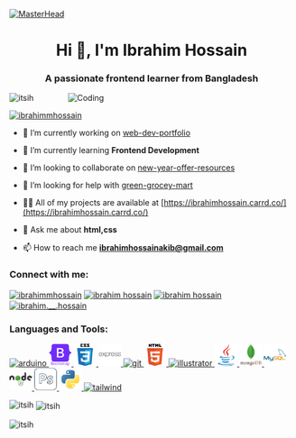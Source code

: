 [![MasterHead](https://mir-s3-cdn-cf.behance.net/project_modules/fs/54b6c068097599.5b50bca476b9b.gif)](https://ibrahimhossain.carrd.co/)
<h1 align="center">Hi 👋, I'm Ibrahim Hossain</h1>
<h3 align="center">A passionate frontend learner from Bangladesh</h3>
<img align="right" alt="Coding" width="400" src="https://gifdb.com/images/high/programming-angry-punching-keyboard-fw45yh2e39g24ylb.webp">

<p align="left"> <img src="https://komarev.com/ghpvc/?username=itsih&label=Profile%20views&color=0e75b6&style=flat" alt="itsih" /> </p>

<p align="left"> <a href="https://twitter.com/ibrahimmhossain" target="blank"><img src="https://img.shields.io/twitter/follow/ibrahimmhossain?logo=twitter&style=for-the-badge" alt="ibrahimmhossain" /></a> </p>

- 🔭 I’m currently working on [web-dev-portfolio](https://github.com/itsih/web-dev-portfolio.git)

- 🌱 I’m currently learning **Frontend Development**

- 👯 I’m looking to collaborate on [new-year-offer-resources](https://github.com/ProgrammingHero1/new-year-offer-resources.git)

- 🤝 I’m looking for help with [green-grocey-mart](https://github.com/ProgrammingHero1/green-grocey-mart.git)

- 👨‍💻 All of my projects are available at [https://ibrahimhossain.carrd.co/](https://ibrahimhossain.carrd.co/)

- 💬 Ask me about **html,css**

- 📫 How to reach me **ibrahimhossainakib@gmail.com**

<h3 align="left">Connect with me:</h3>
<p align="left">
<a href="https://twitter.com/ibrahimmhossain" target="blank"><img align="center" src="https://raw.githubusercontent.com/rahuldkjain/github-profile-readme-generator/master/src/images/icons/Social/twitter.svg" alt="ibrahimmhossain" height="30" width="40" /></a>
<a href="https://linkedin.com/in/ibrahim hossain" target="blank"><img align="center" src="https://raw.githubusercontent.com/rahuldkjain/github-profile-readme-generator/master/src/images/icons/Social/linked-in-alt.svg" alt="ibrahim hossain" height="30" width="40" /></a>
<a href="https://fb.com/ibrahim hossain" target="blank"><img align="center" src="https://raw.githubusercontent.com/rahuldkjain/github-profile-readme-generator/master/src/images/icons/Social/facebook.svg" alt="ibrahim hossain" height="30" width="40" /></a>
<a href="https://instagram.com/ibrahim.__.hossain" target="blank"><img align="center" src="https://raw.githubusercontent.com/rahuldkjain/github-profile-readme-generator/master/src/images/icons/Social/instagram.svg" alt="ibrahim.__.hossain" height="30" width="40" /></a>
</p>

<h3 align="left">Languages and Tools:</h3>
<p align="left"> <a href="https://www.arduino.cc/" target="_blank" rel="noreferrer"> <img src="https://cdn.worldvectorlogo.com/logos/arduino-1.svg" alt="arduino" width="40" height="40"/> </a> <a href="https://getbootstrap.com" target="_blank" rel="noreferrer"> <img src="https://raw.githubusercontent.com/devicons/devicon/master/icons/bootstrap/bootstrap-plain-wordmark.svg" alt="bootstrap" width="40" height="40"/> </a> <a href="https://www.w3schools.com/css/" target="_blank" rel="noreferrer"> <img src="https://raw.githubusercontent.com/devicons/devicon/master/icons/css3/css3-original-wordmark.svg" alt="css3" width="40" height="40"/> </a> <a href="https://expressjs.com" target="_blank" rel="noreferrer"> <img src="https://raw.githubusercontent.com/devicons/devicon/master/icons/express/express-original-wordmark.svg" alt="express" width="40" height="40"/> </a> <a href="https://git-scm.com/" target="_blank" rel="noreferrer"> <img src="https://www.vectorlogo.zone/logos/git-scm/git-scm-icon.svg" alt="git" width="40" height="40"/> </a> <a href="https://www.w3.org/html/" target="_blank" rel="noreferrer"> <img src="https://raw.githubusercontent.com/devicons/devicon/master/icons/html5/html5-original-wordmark.svg" alt="html5" width="40" height="40"/> </a> <a href="https://www.adobe.com/in/products/illustrator.html" target="_blank" rel="noreferrer"> <img src="https://www.vectorlogo.zone/logos/adobe_illustrator/adobe_illustrator-icon.svg" alt="illustrator" width="40" height="40"/> </a> <a href="https://www.java.com" target="_blank" rel="noreferrer"> <img src="https://raw.githubusercontent.com/devicons/devicon/master/icons/java/java-original.svg" alt="java" width="40" height="40"/> </a> <a href="https://www.mongodb.com/" target="_blank" rel="noreferrer"> <img src="https://raw.githubusercontent.com/devicons/devicon/master/icons/mongodb/mongodb-original-wordmark.svg" alt="mongodb" width="40" height="40"/> </a> <a href="https://www.mysql.com/" target="_blank" rel="noreferrer"> <img src="https://raw.githubusercontent.com/devicons/devicon/master/icons/mysql/mysql-original-wordmark.svg" alt="mysql" width="40" height="40"/> </a> <a href="https://nodejs.org" target="_blank" rel="noreferrer"> <img src="https://raw.githubusercontent.com/devicons/devicon/master/icons/nodejs/nodejs-original-wordmark.svg" alt="nodejs" width="40" height="40"/> </a> <a href="https://www.photoshop.com/en" target="_blank" rel="noreferrer"> <img src="https://raw.githubusercontent.com/devicons/devicon/master/icons/photoshop/photoshop-line.svg" alt="photoshop" width="40" height="40"/> </a> <a href="https://www.python.org" target="_blank" rel="noreferrer"> <img src="https://raw.githubusercontent.com/devicons/devicon/master/icons/python/python-original.svg" alt="python" width="40" height="40"/> </a> <a href="https://tailwindcss.com/" target="_blank" rel="noreferrer"> <img src="https://www.vectorlogo.zone/logos/tailwindcss/tailwindcss-icon.svg" alt="tailwind" width="40" height="40"/> </a> </p>

<p><img align="left" src="https://github-readme-stats.vercel.app/api/top-langs?username=itsih&show_icons=true&locale=en&layout=compact" alt="itsih" /></p>

<p>&nbsp;<img align="center" src="https://github-readme-stats.vercel.app/api?username=itsih&show_icons=true&locale=en" alt="itsih" /></p>

<p><img align="center" src="https://github-readme-streak-stats.herokuapp.com/?user=itsih&" alt="itsih" /></p>
